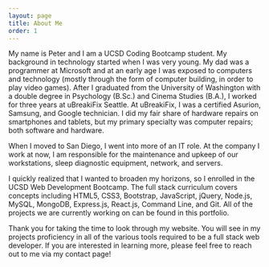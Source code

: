 ```yaml
---
layout: page
title: About Me
order: 1
---
```


My name is Peter and I am a UCSD Coding Bootcamp student. My background in technology started when I was very young. My dad was a programmer at Microsoft and at an early age I was exposed to computers and technology (mostly through the form of computer building, in order to play video games). After I graduated from the University of Washington with a double degree in Psychology (B.Sc.) and Cinema Studies (B.A.), I worked for three years at uBreakiFix Seattle. At uBreakiFix, I was a certified Asurion, Samsung, and Google technician. I did my fair share of hardware repairs on smartphones and tablets, but my primary specialty was computer repairs; both software and hardware.

When I moved to San Diego, I went into more of an IT role. At the company I work at now, I am responsible for the maintenance and upkeep of our workstations, sleep diagnostic equipment, network, and servers. 

I quickly realized that I wanted to broaden my horizons, so I enrolled in the UCSD Web Development Bootcamp. The full stack curriculum covers concepts including HTML5, CSS3, Bootstrap, JavaScript, jQuery, Node.js, MySQL, MongoDB, Express.js, React.js, Command Line, and Git. All of the projects we are currently working on can be found in this portfolio.

Thank you for taking the time to look through my website. You will see in my projects proficiency in all of the various tools required to be a full stack web developer. If you are interested in learning more, please feel free to reach out to me via my contact page!
